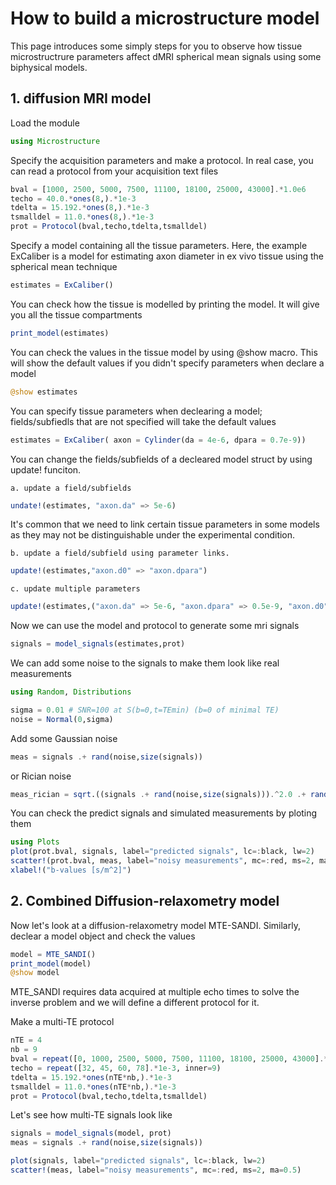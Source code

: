 # How to build a microstructure model

This page introduces some simply steps for you to observe how tissue microstructrure parameters affect dMRI spherical mean signals using some biphysical models. 

## 1. diffusion MRI model

Load the module

````julia
using Microstructure
````

Specify the acquisition parameters and make a protocol. In real case, you can read a protocol from your acquisition text files

````julia
bval = [1000, 2500, 5000, 7500, 11100, 18100, 25000, 43000].*1.0e6
techo = 40.0.*ones(8,).*1e-3
tdelta = 15.192.*ones(8,).*1e-3
tsmalldel = 11.0.*ones(8,).*1e-3
prot = Protocol(bval,techo,tdelta,tsmalldel)
````

Specify a model containing all the tissue parameters. Here, the example ExCaliber is a model for estimating axon diameter in ex vivo tissue using the spherical mean technique

````julia
estimates = ExCaliber()
````

You can check how the tissue is modelled by printing the model. It will give you all the tissue compartments

````julia
print_model(estimates)
````

You can check the values in the tissue model by using @show macro.
This will show the default values if you didn't specify parameters when declare a model

````julia
@show estimates
````

You can specify tissue parameters when declearing a model; fields/subfiedls that are not specified will take the default values

````julia
estimates = ExCaliber( axon = Cylinder(da = 4e-6, dpara = 0.7e-9))
````

You can change the fields/subfields of a decleared model struct by using update! funciton.

    a. update a field/subfields
````julia
undate!(estimates, "axon.da" => 5e-6)
````

It's common that we need to link certain tissue parameters in some models as they may not be distinguishable under the experimental condition.

    b. update a field/subfield using parameter links.
````julia
update!(estimates,"axon.d0" => "axon.dpara")
````

    c. update multiple parameters
````julia
update!(estimates,("axon.da" => 5e-6, "axon.dpara" => 0.5e-9, "axon.d0" => "axon.dpara", "extra.dpara" => "axon.dpara"))
````

Now we can use the model and protocol to generate some mri signals

````julia
signals = model_signals(estimates,prot)
````

We can add some noise to the signals to make them look like real measurements

````julia
using Random, Distributions

sigma = 0.01 # SNR=100 at S(b=0,t=TEmin) (b=0 of minimal TE)
noise = Normal(0,sigma)
````

Add some Gaussian noise

````julia
meas = signals .+ rand(noise,size(signals))
````

or Rician noise

````julia
meas_rician = sqrt.((signals .+ rand(noise,size(signals))).^2.0 .+ rand(noise,size(signals)).^2.0)
````

You can check the predict signals and simulated measurements by ploting them

````julia
using Plots
plot(prot.bval, signals, label="predicted signals", lc=:black, lw=2)
scatter!(prot.bval, meas, label="noisy measurements", mc=:red, ms=2, ma=0.5)
xlabel!("b-values [s/m^2]")
````
## 2. Combined Diffusion-relaxometry model 

Now let's look at a diffusion-relaxometry model MTE-SANDI. Similarly, declear a model object and check the values

````julia
model = MTE_SANDI()
print_model(model)
@show model
````

MTE_SANDI requires data acquired at multiple echo times to solve the inverse problem and we will define a different protocol for it.

Make a multi-TE protocol

````julia
nTE = 4
nb = 9
bval = repeat([0, 1000, 2500, 5000, 7500, 11100, 18100, 25000, 43000].*1.0e6, outer=nTE)
techo = repeat([32, 45, 60, 78].*1e-3, inner=9)
tdelta = 15.192.*ones(nTE*nb,).*1e-3
tsmalldel = 11.0.*ones(nTE*nb,).*1e-3
prot = Protocol(bval,techo,tdelta,tsmalldel)
````

Let's see how multi-TE signals look like

````julia
signals = model_signals(model, prot)
meas = signals .+ rand(noise,size(signals))

plot(signals, label="predicted signals", lc=:black, lw=2)
scatter!(meas, label="noisy measurements", mc=:red, ms=2, ma=0.5)
````



